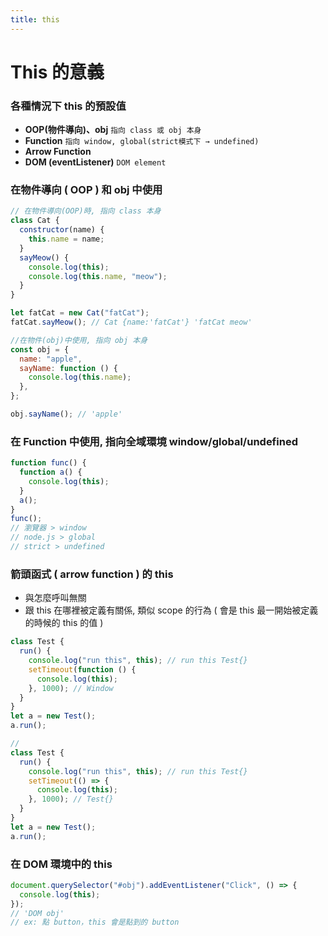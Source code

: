 ```yaml
---
title: this
---
```


# This 的意義

### 各種情況下 this 的預設值

- **OOP(物件導向)、obj** `指向 class 或 obj 本身`
- **Function** `指向 window, global(strict模式下 → undefined)`
- **Arrow Function**
- **DOM (eventListener)** `DOM element`

### 在物件導向 ( OOP ) 和 obj 中使用

```js
// 在物件導向(OOP)時, 指向 class 本身
class Cat {
  constructor(name) {
    this.name = name;
  }
  sayMeow() {
    console.log(this);
    console.log(this.name, "meow");
  }
}

let fatCat = new Cat("fatCat");
fatCat.sayMeow(); // Cat {name:'fatCat'} 'fatCat meow'

//在物件(obj)中使用, 指向 obj 本身
const obj = {
  name: "apple",
  sayName: function () {
    console.log(this.name);
  },
};

obj.sayName(); // 'apple'
```

### 在 Function 中使用, 指向全域環境 window/global/undefined

```js
function func() {
  function a() {
    console.log(this);
  }
  a();
}
func();
// 瀏覽器 > window
// node.js > global
// strict > undefined
```

### 箭頭函式 ( arrow function ) 的 this

- 與怎麼呼叫無關
- 跟 this 在哪裡被定義有關係, 類似 scope 的行為 ( 會是 this 最一開始被定義的時候的 this 的值 )

```js
class Test {
  run() {
    console.log("run this", this); // run this Test{}
    setTimeout(function () {
      console.log(this);
    }, 1000); // Window
  }
}
let a = new Test();
a.run();

//
class Test {
  run() {
    console.log("run this", this); // run this Test{}
    setTimeout(() => {
      console.log(this);
    }, 1000); // Test{}
  }
}
let a = new Test();
a.run();
```

### 在 DOM 環境中的 this

```js
document.querySelector("#obj").addEventListener("Click", () => {
  console.log(this);
});
// 'DOM obj'
// ex: 點 button，this 會是點到的 button
```
